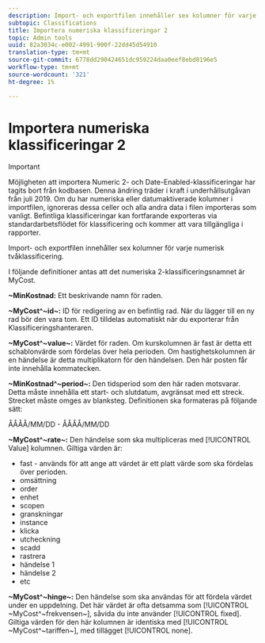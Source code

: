 ```yaml
---
description: Import- och exportfilen innehåller sex kolumner för varje numerisk tvåklassificering.
subtopic: Classifications
title: Importera numeriska klassificeringar 2
topic: Admin tools
uuid: 82a3034c-e002-4991-900f-22dd45d54910
translation-type: tm+mt
source-git-commit: 6778dd290424651dc959224daa0eef8ebd8196e5
workflow-type: tm+mt
source-wordcount: '321'
ht-degree: 1%

---
```



# Importera numeriska klassificeringar 2

>[!IMPORTANT]
>
>Möjligheten att importera Numeric 2- och Date-Enabled-klassificeringar har tagits bort från kodbasen. Denna ändring träder i kraft i underhållsutgåvan från juli 2019. Om du har numeriska eller datumaktiverade kolumner i importfilen, ignoreras dessa celler och alla andra data i filen importeras som vanligt. Befintliga klassificeringar kan fortfarande exporteras via standardarbetsflödet för klassificering och kommer att vara tillgängliga i rapporter.

Import- och exportfilen innehåller sex kolumner för varje numerisk tvåklassificering.

I följande definitioner antas att det numeriska 2-klassificeringsnamnet är MyCost.

**~MinKostnad:** Ett beskrivande namn för raden.

**~MyCost^~id~:** ID för redigering av en befintlig rad. När du lägger till en ny rad bör den vara tom. Ett ID tilldelas automatiskt när du exporterar från Klassificeringshanteraren.

**~MyCost^~value~:** Värdet för raden. Om kurskolumnen är fast är detta ett schablonvärde som fördelas över hela perioden. Om hastighetskolumnen är en händelse är detta multiplikatorn för den händelsen. Den här posten får inte innehålla kommatecken.

**~MinKostnad^~period~:** Den tidsperiod som den här raden motsvarar. Detta måste innehålla ett start- och slutdatum, avgränsat med ett streck. Strecket måste omges av blanksteg. Definitionen ska formateras på följande sätt:

ÅÅÅÅ/MM/DD - ÅÅÅÅ/MM/DD

**~MyCost^~rate~:** Den händelse som ska multipliceras med [!UICONTROL Value] kolumnen. Giltiga värden är:

* fast - används för att ange att värdet är ett platt värde som ska fördelas över perioden.
* omsättning
* order
* enhet
* scopen
* granskningar
* instance
* klicka
* utcheckning
* scadd
* rastrera
* händelse 1
* händelse 2
* etc

**~MyCost^~hinge~:** Den händelse som ska användas för att fördela värdet under en uppdelning. Det här värdet är ofta detsamma som [!UICONTROL ~MyCost^~frekvensen~], såvida du inte använder [!UICONTROL fixed]. Giltiga värden för den här kolumnen är identiska med [!UICONTROL ~MyCost^~tariffen~], med tillägget [!UICONTROL none].
